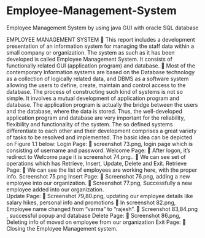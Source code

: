 # Employee-Management-System
Employee Management System by using java GUI with oracle SQL database

EMPLOYEE MANAGEMENT SYSTEM
	This report includes a development presentation of an information system for managing the staff data within a small company or organization. The system as such as it has been developed is called Employee Management System. It consists of functionally related GUI (application program) and database.
	Most of the contemporary Information systems are based on the Database technology as a collection of logically related data, and DBMS as a software system allowing the users to define, create, maintain and control access to the database. The process of constructing such kind of systems is not so simple. It involves a mutual development of application program and database. The application program is actually the bridge between the users and the database, where the data is stored. Thus, the well-developed application program and database are very important for the reliability, flexibility and functionality of the system. The so defined systems differentiate to each other and their development comprises a great variety of tasks to be resolved and implemented. The basic idea can be depicted on Figure 1.1 below:
Login Page:
	 screenshot 73.png, login page which is consisting of username and password.
Welcome Page:
	After logon, it’s redirect to Welcome page it is screenshot 74.png..
	We can see set of operations which has Retrieve, Insert, Update, Delete and Exit.
Retrieve Page:
	We can see the list of employees are working here, with the proper info. Screenshot 75.png
Insert Page:
	   Screenshot 76.png, adding a new employee into our organization.
	   Screenshot 77.png, Successfully a new employee added into our organization.  
Update Page:
	Screenshot 79,80.png, updating our employee details like salary hikes, personal info and promotions 
	In screenshot 82.png, Employee name changed from “varma” to “rajesh”.
	Screenshot 83,84.png , successful popup and database 
Delete Page:
	Screenshot 86.png, Deleting info of moved on employee from our organization
Exit Page:
	Closing the Employee Management system.
 
